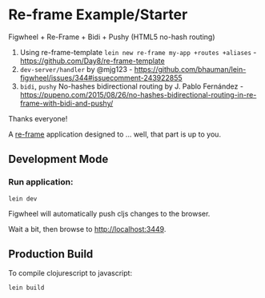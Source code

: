 # Re-frame Example/Starter

Figwheel + Re-Frame + Bidi + Pushy (HTML5 no-hash routing)

1. Using re-frame-template `lein new re-frame my-app +routes +aliases` - https://github.com/Day8/re-frame-template
2. `dev-server/handler` by @mjg123 - https://github.com/bhauman/lein-figwheel/issues/344#issuecomment-243922855
3. `bidi`, `pushy` No-hashes bidirectional routing by J. Pablo Fernández - https://pupeno.com/2015/08/26/no-hashes-bidirectional-routing-in-re-frame-with-bidi-and-pushy/ 


Thanks everyone!




A [re-frame](https://github.com/Day8/re-frame) application designed to ... well, that part is up to you.

## Development Mode

### Run application:

```
lein dev
```

Figwheel will automatically push cljs changes to the browser.

Wait a bit, then browse to [http://localhost:3449](http://localhost:3449).

## Production Build


To compile clojurescript to javascript:

```
lein build
```
